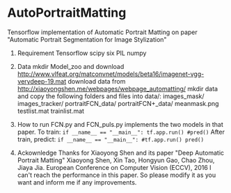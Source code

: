 # AutoPortraitMatting
Tensorflow implementation of Automatic Portrait Matting on paper "Automatic Portrait Segmentation for Image Stylization"

1. Requirement
Tensorflow
scipy
six
PIL
numpy

2. Data
mkdir Model_zoo and download http://www.vlfeat.org/matconvnet/models/beta16/imagenet-vgg-verydeep-19.mat
download data from http://xiaoyongshen.me/webpages/webpage_automatting/
mkdir data and copy the following folders and files into data/:
  images_mask/
  images_tracker/
  portraitFCN_data/
  portraitFCN+_data/
  meanmask.png
  testlist.mat
  trainlist.mat

3. How to run
FCN.py and FCN_puls.py implements the two models in that paper.
To train:
`
  if __name__ == "__main__":
      tf.app.run()
      #pred()
`
After train, predict:
`
  if __name__ == "__main__":
      #tf.app.run()
      pred()
`

4. Ackownledge
Thanks for Xiaoyong Shen and its paper
"Deep Automatic Portrait Matting" Xiaoyong Shen, Xin Tao, Hongyun Gao, Chao Zhou, Jiaya Jia. European Conference on Computer Vision (ECCV), 2016
I can't reach the performance in this paper. So please modify it as you want and inform me if any improvements.
